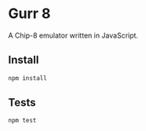 # Gurr 8

A Chip-8 emulator written in JavaScript.

## Install

```sh
npm install
```

## Tests

```sh
npm test
```
